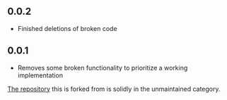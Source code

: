 ## 0.0.2

* Finished deletions of broken code

## 0.0.1

* Removes some broken functionality to prioritize a working implementation

[The repository](https://github.com/jfujita/videojs-http-source-selector) this is forked from is solidly in the unmaintained category.